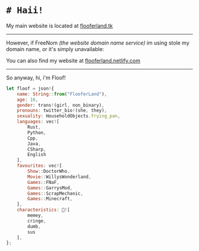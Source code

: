 # `# Haii!`
My main website is located at [flooferland.tk](https://flooferland.tk/)

---

However, if FreeNom _(the website domain name service)_ im using stole my domain name, or it's simply unavailable:

You can also find my website at [flooferland.netlify.com](https://flooferland.netlify.com/)

---
So anyway, hi, i'm Floof!
```js
let floof = json!{
    name: String::from("FlooferLand"),
    age: 16,
    gender: trans!(girl, non_binary),
    pronouns: twitter_bio!(she, they),
    sexuality: HouseholdObjects.frying_pan,
    languages: vec![
        Rust,
        Python,
        Cpp,
        Java,
        CSharp,
        English
    ],
    favourites: vec![
        Show::DoctorWho,
        Movie::WillysWonderland,
        Games::FNaF,
        Games::GarrysMod,
        Games::ScrapMechanic,
        Games::Minecraft,
    ],
    characteristics: 🗿![
        memey,
        cringe,
        dumb,
        sus
    ],
};
```

